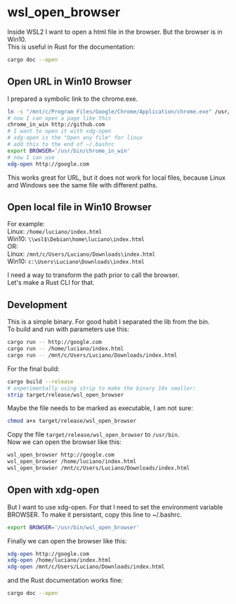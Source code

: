 # wsl_open_browser

Inside WSL2 I want to open a html file in the browser. But the browser is in Win10.  
This is useful in Rust for the documentation:
```bash
cargo doc --open
```

## Open URL in Win10 Browser

I prepared a symbolic link to the chrome.exe.
```bash
ln -s "/mnt/c/Program Files/Google/Chrome/Application/chrome.exe" /usr/bin/chrome_in_win
# now I can open a page like this
chrome_in_win http://github.com
# I want to open it with xdg-open
# xdg-open is the "Open any file" for linux
# add this to the end of ~/.bashrc
export BROWSER='/usr/bin/chrome_in_win'
# now I can use
xdg-open http://google.com
```
This works great for URL, but it does not work for local files, because Linux and Windows see the same file with different paths.
## Open local file in Win10 Browser
For example:  
Linux: `/home/luciano/index.html`  
Win10: `\\wsl$\Debian\home\luciano\index.html`  
OR:  
Linux: `/mnt/c/Users/Luciano/Downloads\index.html`  
Win10: `c:\Users\Luciano\Downloads\index.html`  

I need a way to transform the path prior to call the browser.  
Let's make a Rust CLI for that.

## Development

This is a simple binary. For good habit I separated the lib from the bin.  
To build and run with parameters use this:  
```bash
cargo run -- http://google.com
cargo run -- /home/luciano/index.html
cargo run -- /mnt/c/Users/Luciano/Downloads/index.html
```
For the final build:  
```bash
cargo build --release
# experimentally using strip to make the binary 10x smaller:
strip target/release/wsl_open_browser
```
Maybe the file needs to be marked as executable, I am not sure:
```bash
chmod a+x target/release/wsl_open_browser
```
Copy the file `target/release/wsl_open_browser` to `/usr/bin`.  
Now we can open the browser like this:  
```bash
wsl_open_browser http://google.com
wsl_open_browser /home/luciano/index.html
wsl_open_browser /mnt/c/Users/Luciano/Downloads/index.html
```
## Open with xdg-open
But I want to use xdg-open. For that I need to set the environment variable BROWSER. To make it persistant, copy this line to ~/.bashrc.
```bash
export BROWSER='/usr/bin/wsl_open_browser'
```
Finally we can open the browser like this:
```bash
xdg-open http://google.com
xdg-open /home/luciano/index.html
xdg-open /mnt/c/Users/Luciano/Downloads/index.html
```
and the Rust documentation works fine:
```bash
cargo doc --open
```